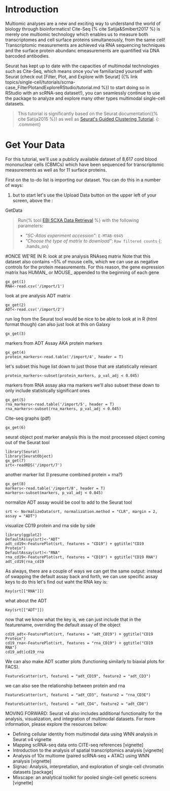 # Introduction
Multiomic analyses are a new and exciting way to understand the world of biology through bioinformatics! Cite-Seq (% cite Satija&Smibert2017 %) is merely one multiomic technology which enables us to measure both transcriptomes and cell surface proteins simultaneously, from the same cell! Transcriptomic measurements are achieved via RNA sequencing techniques and the surface protein abundanc emeasurements are quantified via DNA barcoded antibodies.

Seurat has kept up to date with the capacities of multimodal technologies such as Cite-Seq, which means once you've familiarized yourself with Seurat (check out [Filter, Plot, and Explore with Seurat] ({% link topics/single-cell/tutorials/scrna-case_FilterPlotandExploreRStudio/tutorial.md %}) to start doing so in RStudio with an scRNA-seq dataset!), you can seamlessly continue to use the package to analyze and explore many other types multimodal single-cell datasets.

> <comment-title></comment-title>
> This tutorial is significantly based on the Seurat documentation({% cite Satija2015 %}) as well as [Seurat's Guided Clustering Tutorial](../scrna-case_FilterPlotandExploreRStudio/tutorial.bib).
{: .comment}

# Get Your Data
For this tutorial, we'll use a publicly available dataset of 8,617 cord blood mononuclear cells (CBMCs) which have been sequenced for transcriptomic measurements as well as for 11 surface proteins. 

First on the to-do list is importing our dataset. You can do this in a number of ways: 

1. but to start let's use the Upload Data button on the upper left of your screen, above the : 

<hands-on-title>GetData</hands-on-title>
>
> Run{% tool [EBI SCXA Data Retrieval](toolshed.g2.bx.psu.edu/repos/ebi-gxa/retrieve_scxa/retrieve_scxa/v0.0.2+galaxy2) %} with the following parameters:
> - *"SC-Atlas experiment accession"*: `E-MTAB-6945`
> - *"Choose the type of matrix to download"*: `Raw filtered counts`
{: .hands_on}


#ONCE WE'RE IN R:
look at pre analysis RNAseq matrix
Note that this dataset also contains ~5% of mouse cells, which we can use as negative controls for the protein measurements. For this reason, the gene expression matrix has HUMAN_ or MOUSE_ appended to the beginning of each gene
```{r}
gx_get(1)
RNA<-read.csv('/import/1')
```

look at pre analysis ADT matrix 
```{r}
gx_get(2)
ADT<-read.csv('/import/2')
```

run log from the Seurat tool 
would be nice to be able to look at in R (html format though) 
can also just look at this on Galaxy 
```{r}
gx_get(3)
```

markers from ADT Assay 
AKA protein markers

```{r}
gx_get(4)
protein_markers<-read.table('/import/4', header = T)
```

let's subset this huge list down to just those that are statistically relevant
```{r}
protein_markers<-subset(protein_markers, p_val_adj < 0.045)
```

markers from RNA assay 
aka rna markers 
we'll also subset these down to only include statistically significant ones
```{r}
gx_get(5)
rna_markers<-read.table('/import/5', header = T)
rna_markers<-subset(rna_markers, p_val_adj < 0.045)
```

Cite-seq graphs (pdf) 
```{r}
gx_get(6)
```

seurat object post marker analysis 
this is the most processed object coming out of the Seurat tool
```{r}
library(Seurat)
library(SeuratObject)
gx_get(7)
srt<-readRDS('/import/7')
```

another marker list (I presume combined protein + rna?)
```{r}
gx_get(8)
markers<-read.table('/import/8', header = T)
markers<-subset(markers, p_val_adj < 0.045)
```

normalize ADT assay
would be cool to add to the Seurat tool 
```{r}
srt <- NormalizeData(srt, normalization.method = "CLR", margin = 2, assay = "ADT")
```

visualize CD19 protein and rna side by side 
```{r}
library(ggplot2)
DefaultAssay(srt)<-"ADT"
adt_cd19<-FeaturePlot(srt, features = "CD19") + ggtitle("CD19 Protein")
DefaultAssay(srt)<-"RNA"
rna_cd19<-FeaturePlot(srt, features = "CD19") + ggtitle("CD19 RNA")
adt_cd19|rna_cd19
```

As always, there are a couple of ways we can get the same output:
instead of swapping the default assay back and forth, we can use specific assay keys to do this
let's find out waht the RNA key is: 
```{r}
Key(srt[["RNA"]])
```
what about the ADT 
```{r}
Key(srt[["ADT"]])
```

now that we know what the key is, we can just include that in the featurename, overriding the default assay of the object
```{r}
cd19_adt<-FeaturePlot(srt, features = "adt_CD19") + ggtitle("CD19 Protein")
cd19_rna<-FeaturePlot(srt, features = "rna_CD19") + ggtitle("CD19 RNA")
cd19_adt|cd19_rna
```
We can also make ADT scatter plots (functioning similarly to biaxial plots for FACS). 
```{r}
FeatureScatter(srt, feature1 = "adt_CD19", feature2 = "adt_CD3")
```
we can also see the relationship between protein and rna 
```{r}
FeatureScatter(srt, feature1 = "adt_CD3", feature2 = "rna_CD3E")

FeatureScatter(srt, feature1 = "adt_CD4", feature2 = "adt_CD8")
```

MOVING FORWARD: 
Seurat v4 also includes additional functionality for the analysis, visualization, and integration of multimodal datasets. For more information, please explore the resources below:
- Defining cellular identity from multimodal data using WNN analysis in Seurat v4 vignette
- Mapping scRNA-seq data onto CITE-seq references [vignette]
- Introduction to the analysis of spatial transcriptomics analysis [vignette]
- Analysis of 10x multiome (paired scRNA-seq + ATAC) using WNN analysis [vignette]
- Signac: Analysis, interpretation, and exploration of single-cell chromatin datasets [package]
- Mixscape: an analytical toolkit for pooled single-cell genetic screens [vignette]